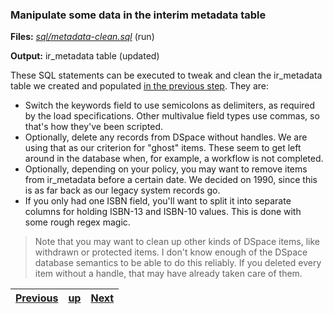 ﻿### Manipulate some data in the interim metadata table

**Files:** _[sql/metadata-clean.sql](sql/metadata-clean.sql)_ (run)

**Output:** ir_metadata table (updated)

These SQL statements can be executed to tweak and clean the ir_metadata table we created and populated [in the previous step](process-init-metadata.md "Create and populate an initial metadata holding table"). They are:

* Switch the keywords field to use semicolons as delimiters, as required by the load specifications. Other multivalue field types use commas, so that's how they've been scripted.
* Optionally, delete any records from DSpace without handles. We are using that as our criterion for "ghost" items. These seem to get left around in the database when, for example, a workflow is not completed.
* Optionally, depending on your policy, you may want to remove items from ir_metadata before a certain date. We decided on 1990, since this is as far back as our legacy system records go.
* If you only had one ISBN field, you'll want to split it into separate columns for holding ISBN-13 and ISBN-10 values. This is done with some rough regex magic.

> Note that you may want to clean up other kinds of DSpace items, like withdrawn or protected items. I don't know enough of the DSpace database semantics to be able to do this reliably. If you deleted every item without a handle, that may have already taken care of them.

[Previous](process-init-metadata.md "Create and populate an initial metadata holding table") | [up](process.md) | [Next](process-populate-persons.md "Create and populate IR persons table") |
:---- | :----: | ----:
